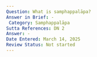 ```yaml
---
Question: What is samphappalāpa?
Answer in Brief: -
 Category: Samphappalāpa
Sutta References: DN 2
Answer: -
Date Entered: March 14, 2025
Review Status: Not started
---
```

